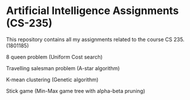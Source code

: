 # Artificial Intelligence Assignments (CS-235)

This repository contains all my assignments related to the course CS 235. (1801185)

8 queen problem (Uniform Cost search)

Travelling salesman problem (A-star algorithm)

K-mean clustering (Genetic algorithm)

Stick game (Min-Max game tree with alpha-beta pruning)


